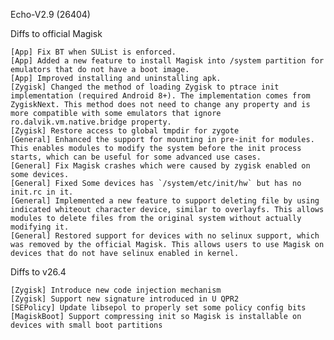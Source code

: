 Echo-V2.9 (26404)

Diffs to official Magisk

    [App] Fix BT when SUList is enforced.
    [App] Added a new feature to install Magisk into /system partition for emulators that do not have a boot image.
    [App] Improved installing and uninstalling apk.
    [Zygisk] Changed the method of loading Zygisk to ptrace init implementation (required Android 8+). The implementation comes from ZygiskNext. This method does not need to change any property and is more compatible with some emulators that ignore ro.dalvik.vm.native.bridge property.
    [Zygisk] Restore access to global tmpdir for zygote
    [General] Enhanced the support for mounting in pre-init for modules. This enables modules to modify the system before the init process starts, which can be useful for some advanced use cases.
    [General] Fix Magisk crashes which were caused by zygisk enabled on some devices.
    [General] Fixed Some devices has `/system/etc/init/hw` but has no init.rc in it.
    [General] Implemented a new feature to support deleting file by using indicated whiteout character device, similar to overlayfs. This allows modules to delete files from the original system without actually modifying it.
    [General] Restored support for devices with no selinux support, which was removed by the official Magisk. This allows users to use Magisk on devices that do not have selinux enabled in kernel.


Diffs to v26.4

    [Zygisk] Introduce new code injection mechanism
    [Zygisk] Support new signature introduced in U QPR2
    [SEPolicy] Update libsepol to properly set some policy config bits
    [MagiskBoot] Support compressing init so Magisk is installable on devices with small boot partitions


